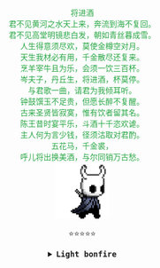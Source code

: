 <p align="center" style="color: #28a745; font-size: 14px;">
<br>
<samp>
将进酒<br>
君不见黄河之水天上来，奔流到海不复回。<br>
君不见高堂明镜悲白发，朝如青丝暮成雪。<br>
人生得意须尽欢，莫使金樽空对月。<br>
天生我材必有用，千金散尽还复来。<br>
烹羊宰牛且为乐，会须一饮三百杯。<br>
岑夫子，丹丘生，将进酒，杯莫停。<br>
与君歌一曲，请君为我倾耳听。<br>
钟鼓馔玉不足贵，但愿长醉不复醒。<br>
古来圣贤皆寂寞，惟有饮者留其名。<br>
陈王昔时宴平乐，斗酒十千恣欢谑。<br>
主人何为言少钱，径须沽取对君酌。<br>
五花马，千金裘，<br>
呼儿将出换美酒，与尔同销万古愁。<br>
</samp>
<img src="img/hollor_knight3.gif" width="100"/>
<p align="center">
⭐️⭐️⭐️⭐️⭐️
</p> 
</p>

<details align="center">
<summary><b><samp>Light bonfire</samp></b></summary>
<samp>
<b><h2 style="color: #fc6203">B O N F I R E&nbsp;L I T !</h2> </b>

<img src="img/bonefire.gif" width="200"/>

<p align="center">
生死有命 富贵在天
</p> 
</samp>
</details>
